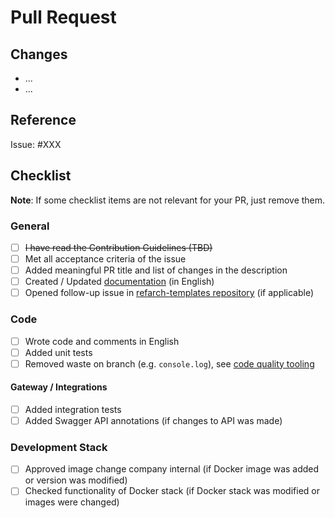 # Pull Request

<!-- Links -->
[documentation-link]: https://refarch-templates.oss.muenchen.de/document.html#writing-the-documentation
[code-quality-link]: https://refarch-templates.oss.muenchen.de/develop.html#code-quality
[refarch-templates-create-issue-link]: https://github.com/it-at-m/refarch-templates/issues/new/choose

## Changes

- ...
- ...

## Reference

Issue: #XXX

## Checklist

**Note**: If some checklist items are not relevant for your PR, just remove them.

### General

- [ ] ~~I have read the Contribution Guidelines (TBD)~~
- [ ] Met all acceptance criteria of the issue
- [ ] Added meaningful PR title and list of changes in the description
- [ ] Created / Updated [documentation][documentation-link] (in English)
- [ ] Opened follow-up issue in [refarch-templates repository][refarch-templates-create-issue-link] (if applicable)

### Code

- [ ] Wrote code and comments in English
- [ ] Added unit tests
- [ ] Removed waste on branch (e.g. `console.log`), see [code quality tooling][code-quality-link]

#### Gateway / Integrations

- [ ] Added integration tests
- [ ] Added Swagger API annotations (if changes to API was made)

### Development Stack

- [ ] Approved image change company internal (if Docker image was added or version was modified)
- [ ] Checked functionality of Docker stack (if Docker stack was modified or images were changed)